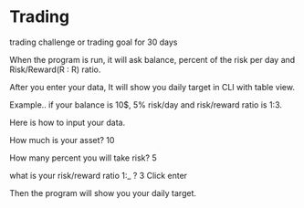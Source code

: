 # Trading
trading challenge or trading goal for 30 days

When the program is run, it will ask balance, 
percent of the risk per day and 
Risk/Reward(R : R) ratio.

After you enter your data,
It will show you daily target in CLI with table view.

Example.. 
if your balance is 10$,
5% risk/day and
risk/reward ratio is 1:3. 

Here is how to input your data.

How much is your asset? 
10

How many percent you will take risk?
5

what is your risk/reward ratio 1:_ ?
3
Click enter 

Then the program will show you your daily target.

